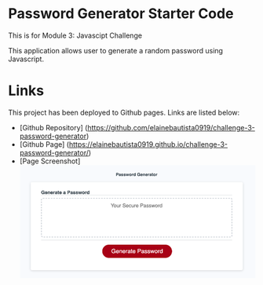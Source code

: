 # Password Generator Starter Code
This is for Module 3: Javascipt Challenge

This application allows user to generate a random password using Javascript.

# Links

This project has been deployed to Github pages. Links are listed below:
* [Github Repository] (https://github.com/elainebautista0919/challenge-3-password-generator)
* [Github Page] (https://elainebautista0919.github.io/challenge-3-password-generator/)
* [Page Screenshot]<img src = ./assets/password-generator.png>
